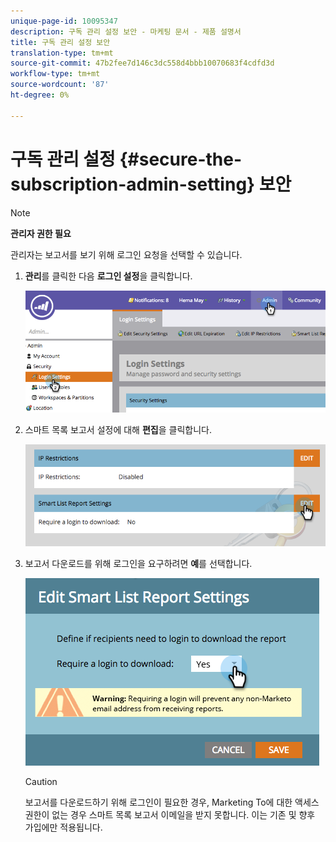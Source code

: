```yaml
---
unique-page-id: 10095347
description: 구독 관리 설정 보안 - 마케팅 문서 - 제품 설명서
title: 구독 관리 설정 보안
translation-type: tm+mt
source-git-commit: 47b2fee7d146c3dc558d4bbb10070683f4cdfd3d
workflow-type: tm+mt
source-wordcount: '87'
ht-degree: 0%

---
```



# 구독 관리 설정 {#secure-the-subscription-admin-setting} 보안

>[!NOTE]
>
>**관리자 권한 필요**

관리자는 보고서를 보기 위해 로그인 요청을 선택할 수 있습니다.

1. **관리**&#x200B;를 클릭한 다음 **로그인 설정**&#x200B;을 클릭합니다.

   ![](assets/image2015-4-29-12-3a46-3a14.png)

1. 스마트 목록 보고서 설정에 대해 **편집**&#x200B;을 클릭합니다.

   ![](assets/image2015-4-29-12-3a50-3a50.png)

1. 보고서 다운로드를 위해 로그인을 요구하려면 **예**&#x200B;를 선택합니다.

   ![](assets/image2015-4-29-12-3a53-3a7.png)

   >[!CAUTION]
   >
   >보고서를 다운로드하기 위해 로그인이 필요한 경우, Marketing To에 대한 액세스 권한이 없는 경우 스마트 목록 보고서 이메일을 받지 못합니다. 이는 기존 및 향후 가입에만 적용됩니다.

